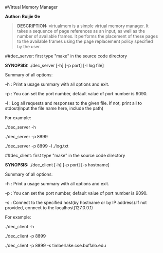 #Virtual Memory Manager

**Author: Ruijie Ge**

> **DESCRIPTION:** virtualmem is a simple virtual memory manager. It takes a sequence of page references as an input, as well as the number of available frames. It performs the placement of these pages to the available frames using the page replacement policy specified by the user.

##dec_server:
first type "make" in the source code directory

**SYNOPSIS:** ./dec_server [-h]  [-p port]  [-l log file]

Summary of all options:

  -h : Print a usage summary with all options and exit.

  -p : You can set the port number, default value of port number is 9090.

  -l : Log all requests and responses to the given file. If not, print all to stdout(Input the file name here, include the path)


For example:

./dec_server -h 

./dec_server -p 8899

./dec_server -p 8899 -l ./log.txt



##dec_client:
first type "make" in the source code directory

**SYNOPSIS:** ./dec_client [-h] [-p port] [-s hostname]

Summary of all options:

-h : Print a usage summary with all options and exit.

-p : You can set the port number, default value of port number is 9090.

-s : Connect to the specified host(by hostname or by IP address).If not provided, connect to the localhost(127.0.0.1)


For example:

./dec_client -h 

./dec_client -p 8899

./dec_client -p 8899 -s timberlake.cse.buffalo.edu
